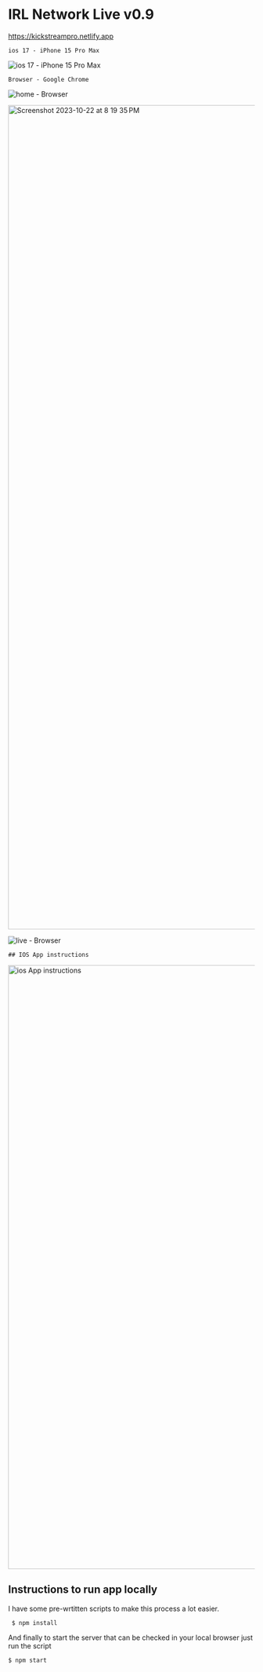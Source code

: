 # IRL Network Live v0.9

https://kickstreampro.netlify.app

```
ios 17 - iPhone 15 Pro Max
```

![ ios 17 - iPhone 15 Pro Max](https://github.com/r0nn13g/Kickstream-Pro/assets/86433181/b8f3e505-4178-4d9b-bd80-4014bcc85860)
```
Browser - Google Chrome
```

![home - Browser](https://github.com/r0nn13g/Kicksta-for-kick-live-streaming/assets/86433181/623b3610-9b15-4bfb-ba3d-7e317b321ba2)

<img width="1680" alt="Screenshot 2023-10-22 at 8 19 35 PM" src="https://github.com/r0nn13g/Kickstream-Pro/assets/86433181/b637272f-959a-47f6-83c7-1e4379dad8f6">

![live - Browser](https://github.com/r0nn13g/Kicksta-for-kick-live-streaming/assets/86433181/5791d837-0b1d-41b6-937a-683b444b437e)

```
## IOS App instructions
```
<img width="1231" alt="ios App instructions" src="https://github.com/r0nn13g/Kickstream-Pro/assets/86433181/b06ff749-0065-487d-9494-1edd2203b760">

## Instructions to run app locally 

I have some pre-wrtitten scripts to make this process a lot easier. 

```
 $ npm install
```

And finally to start the server that can be checked in your local browser just run the script

```
$ npm start
```
